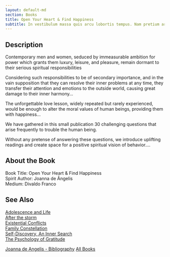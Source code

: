 ```yaml
---
layout: default-md
section: Books
title: Open Your Heart & Find Happiness
subtitle: In vestibulum massa quis arcu lobortis tempus. Nam pretium arcu in odio vulputate luctus.
---
```


## Description
Contemporary men and women, seduced by immeasurable ambition for power which grants them luxury, leisure, and pleasure, remain dormant to their serious spiritual responsibilities

Considering such responsibilities to be of secondary importance, and in the vain supposition that they can resolve their inner problems at any time, they transfer their attention and emotions to the outside world, causing great damage to their inner harmony… 

The unforgettable love lesson, widely repeated but rarely experienced, would be enough to alter the moral values of human beings, providing them with happiness… 

We have gathered in this small publication 30 challenging questions that arise frequently to trouble the human being.

Without any pretense of answering these questions, we introduce uplifting readings and create space for a positive spiritual vision of behavior….


## About the Book
Book Title: Open Your Heart & Find Happiness  
Spirit Author: Joanna de Ângelis  
Medium: Divaldo Franco  


## See Also
[Adolescence and Life](adolescence-and-life)  
[After the storm](after-the-storm)  
[Existential Conflicts](existential-conflicts)  
[Family Constellation](family-constellation)  
[Self-Discovery, An Inner Search](self-discovery)  
[The Psychology of Gratitude](the-psychology-of-gratitude)  


<a href="/books/joanna-de-angelis" class="button">Joanna de Angelis - Bibliography</a>
<a href="/books" class="button">All Books</a>
